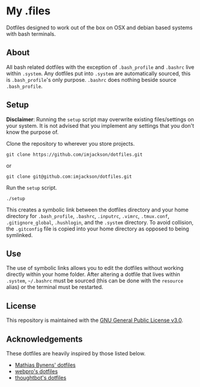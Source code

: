 # My .files

Dotfiles designed to work out of the box on OSX and debian based systems with
bash terminals.

## About

All bash related dotfiles with the exception of `.bash_profile` and `.bashrc` live within
`.system`. Any dotfiles put into `.system` are automatically sourced, this is
`.bash_profile`'s only purpose. `.bashrc` does nothing beside source
`.bash_profile`.

## Setup

**Disclaimer**: Running the `setup` script may overwrite existing files/settings on
your system. It is not advised that you implement any settings that you don't
know the purpose of.

Clone the repository to wherever you store projects.

```
git clone https://github.com/imjackson/dotfiles.git
```

or

```
git clone git@github.com:imjackson/dotfiles.git
```

Run the `setup` script.

```
./setup
```

This creates a symbolic link between the dotfiles directory and your home directory for
`.bash_profile`, `.bashrc`, `.inputrc`, `.vimrc`, `.tmux.conf`, `.gitignore_global`,
`.hushlogin`, and the `.system` directory. To avoid collision, the `.gitconfig` file is
copied into your home directory as opposed to being symlinked.

## Use

The use of symbolic links allows you to edit the dotfiles without working
directly within your home folder. After altering a dotfile that lives within `.system`,
`~/.bashrc` must be sourced (this can be done with the `resource` alias) or the terminal
must be restarted.

## License

This repository is maintained with the [GNU General Public License
v3.0](https://github.com/imjackson/dotfiles/blob/master/LICENSE).

## Acknowledgements

These dotfiles are heavily inspired by those listed below.

- [Mathias Bynens' dotfiles](https://github.com/mathiasbynens/dotfiles)
- [webpro's dotfiles](https://github.com/webpro/dotfiles)
- [thoughtbot's dotfiles](https://github.com/thoughtbot/dotfiles)
